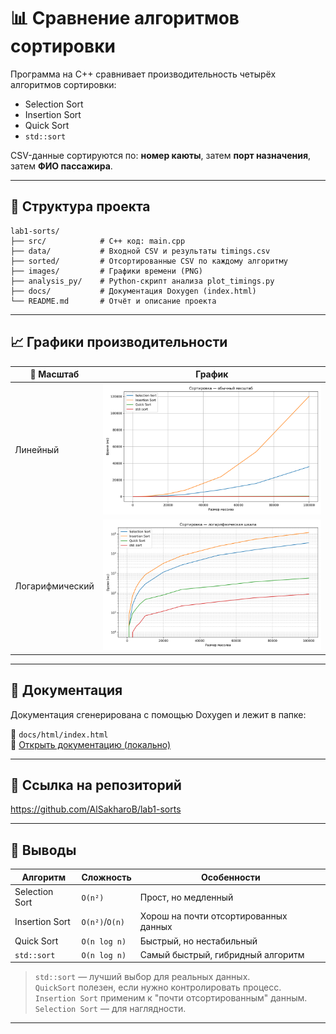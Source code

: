 # 📊 Сравнение алгоритмов сортировки

Программа на C++ сравнивает производительность четырёх алгоритмов сортировки:
- Selection Sort
- Insertion Sort
- Quick Sort
- `std::sort`

CSV-данные сортируются по: **номер каюты**, затем **порт назначения**, затем **ФИО пассажира**.

---

## 📁 Структура проекта

`````
lab1-sorts/
├── src/            # C++ код: main.cpp
├── data/           # Входной CSV и результаты timings.csv
├── sorted/         # Отсортированные CSV по каждому алгоритму
├── images/         # Графики времени (PNG)
├── analysis_py/    # Python-скрипт анализа plot_timings.py
├── docs/           # Документация Doxygen (index.html)
└── README.md       # Отчёт и описание проекта
`````

---

## 📈 Графики производительности

| 📌 Масштаб | График |
|-----------|--------|
| Линейный  | ![Linear](images/sort_plot_linear.png) |
| Логарифмический | ![Log](images/sort_plot_log.png) |

---

## 📄 Документация

Документация сгенерирована с помощью Doxygen и лежит в папке:

📁 `docs/html/index.html`  
📌 [Открыть документацию (локально)](docs/html/index.html)

---

## 📎 Ссылка на репозиторий

https://github.com/AlSakharoB/lab1-sorts

---

## 🧠 Выводы

| Алгоритм       | Сложность   | Особенности                         |
|----------------|-------------|-------------------------------------|
| Selection Sort | `O(n²)`     | Прост, но медленный                 |
| Insertion Sort | `O(n²)`/`O(n)`| Хорош на почти отсортированных данных |
| Quick Sort     | `O(n log n)`| Быстрый, но нестабильный            |
| `std::sort`    | `O(n log n)`| Самый быстрый, гибридный алгоритм   |

> `std::sort` — лучший выбор для реальных данных.  
> `QuickSort` полезен, если нужно контролировать процесс.  
> `Insertion Sort` применим к "почти отсортированным" данным.  
> `Selection Sort` — для наглядности.

---